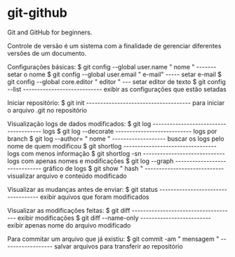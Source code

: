 # git-github

Git and GitHub for beginners.

Controle de versão é um sistema com a finalidade de gerenciar diferentes versões de um documento.

Configurações básicas:
$ git config --global user.name " nome " ------- setar o nome
$ git config --global user.email " e-mail" ----- setar e-mail
$ git config --global core.editor " editor " --- setar editor de texto
$ git config --list ---------------------------- exibir as configurações que estão setadas

Iniciar repositório:
$ git init ------------------------------------- para iniciar o arquivo .git no repositório

Visualização logs de dados modificados:
$ git log -------------------------------------- logs
$ git log --decorate --------------------------- logs por branch
$ git log --author= " nome " ------------------- buscar os logs pelo nome de quem modificou
$ git shortlog --------------------------------- logs com menos informação
$ git shortlog -sn ----------------------------- logs com apenas nomes e modificações
$ git log --graph ------------------------------ gráfico de logs
$ git show " hash " ---------------------------- visualizar arquivo e conteúdo modificado

Visualizar as mudanças antes de enviar:
$ git status ----------------------------------- exibir aquivos que foram modificados

Visualizar as modificações feitas:
$ git diff ------------------------------------- exibir modificações
$ git diff --name-only ------------------------- exibir apenas nome do arquivo modificado

Para commitar um arquivo que já existiu:
$ git commit -am " mensagem " ------------------ salvar arquivos para transferir ao repositório
